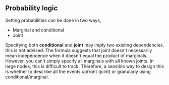 ## Probability logic

Setting probabilities can be done in two ways,

* Marginal and conditional
* Joint

Specifying both **conditional** and **joint** may imply two existing dependencies, this is not advised.
The formula suggests that joint doesn't necessarily mean independence when it doesn't equal the product of marginals.
However, you can't simply specify all marginals with all known joints. In large nodes, this is difficult to track.
Therefore, a sensible way to design this is whether to describe all the events upfront (joint) or granularly using conditional/marginal.